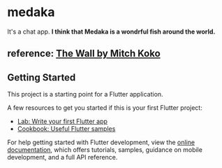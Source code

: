 # medaka
It's a chat app.
**I think that Medaka is a wondrful fish around the world.**
## reference: [The Wall by Mitch Koko](https://www.youtube.com/watch?v=yJ7qQxzkh9E&t=362s)


## Getting Started

This project is a starting point for a Flutter application.

A few resources to get you started if this is your first Flutter project:

- [Lab: Write your first Flutter app](https://docs.flutter.dev/get-started/codelab)
- [Cookbook: Useful Flutter samples](https://docs.flutter.dev/cookbook)

For help getting started with Flutter development, view the
[online documentation](https://docs.flutter.dev/), which offers tutorials,
samples, guidance on mobile development, and a full API reference.
